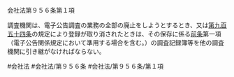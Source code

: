 会社法第９５６条第１項

調査機関は、電子公告調査の業務の全部の廃止をしようとするとき、又は[第九百五十四条](会社法＿＿＿＿第９５４条)の規定により登録が取り消されたときは、その保存に係る[前条](会社法＿＿＿＿第９５５条第１項)第一項（電子公告関係規定において準用する場合を含む。）の調査記録簿等を他の調査機関に引き継がなければならない。

#会社法
#会社法/第９５６条
#会社法/第９５６条/第１項
